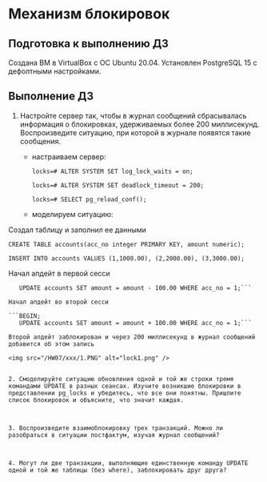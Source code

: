 # Механизм блокировок

## Подготовка к выполнению ДЗ
Создана ВМ в VirtualBox с ОС Ubuntu 20.04. Установлен PostgreSQL 15 с дефолтными настройками.

## Выполнение ДЗ

1. Настройте сервер так, чтобы в журнал сообщений сбрасывалась информация о блокировках, удерживаемых более 200 миллисекунд. Воспроизведите ситуацию, при которой в журнале появятся такие сообщения.
    * настраиваем сервер:
	
      ```locks=# ALTER SYSTEM SET log_lock_waits = on;```
	  
	  ```locks=# ALTER SYSTEM SET deadlock_timeout = 200;```
	  
	  ```locks=# SELECT pg_reload_conf();```
	
    * моделируем ситуацию:

Создал таблицу и заполнил ее данными

```CREATE TABLE accounts(acc_no integer PRIMARY KEY, amount numeric);```

```INSERT INTO accounts VALUES (1,1000.00), (2,2000.00), (3,3000.00);```

Начал апдейт в первой сесси

```BEGIN;
   UPDATE accounts SET amount = amount - 100.00 WHERE acc_no = 1;```
   
Начал апдейт во второй сесси

```BEGIN;
   UPDATE accounts SET amount = amount + 100.00 WHERE acc_no = 1;```
   
Второй апдейт заблокирован и через 200 миллисекунд в журнал сообщений добавится об этом запись

<img src="/HW07/xxx/1.PNG" alt="lock1.png" /> 


2. Смоделируйте ситуацию обновления одной и той же строки тремя командами UPDATE в разных сеансах. Изучите возникшие блокировки в представлении pg_locks и убедитесь, что все они понятны. Пришлите список блокировок и объясните, что значит каждая.



3. Воспроизведите взаимоблокировку трех транзакций. Можно ли разобраться в ситуации постфактум, изучая журнал сообщений?



4. Могут ли две транзакции, выполняющие единственную команду UPDATE одной и той же таблицы (без where), заблокировать друг друга?


